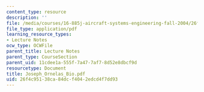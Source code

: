 ```yaml
---
content_type: resource
description: ''
file: /media/courses/16-885j-aircraft-systems-engineering-fall-2004/26f4c95138ca84dcf4042edcd4f7dd93_Joseph_Ornelas_Bio.pdf
file_type: application/pdf
learning_resource_types:
- Lecture Notes
ocw_type: OCWFile
parent_title: Lecture Notes
parent_type: CourseSection
parent_uid: 11cdee1a-555f-7a47-7af7-8d52e8dbcf9d
resourcetype: Document
title: Joseph_Ornelas_Bio.pdf
uid: 26f4c951-38ca-84dc-f404-2edcd4f7dd93
---
```

